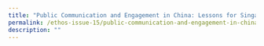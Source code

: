 ```yaml
---
title: "Public Communication and Engagement in China: Lessons for Singapore"
permalink: /ethos-issue-15/public-communication-and-engagement-in-china-lessons-for-singapore/
description: ""
---
```

